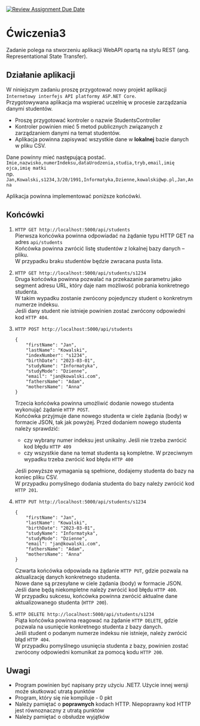 [![Review Assignment Due Date](https://classroom.github.com/assets/deadline-readme-button-8d59dc4de5201274e310e4c54b9627a8934c3b88527886e3b421487c677d23eb.svg)](https://classroom.github.com/a/J4oWJ-lp)
# Ćwiczenia3

Zadanie polega na stworzeniu aplikacji WebAPI opartą na stylu REST (ang. Representational State Transfer).

## Działanie aplikacji

W niniejszym zadaniu proszę przygotować nowy projekt aplikacji `Internetowy interfejs API platformy ASP.NET Core`.  
Przygotowywana aplikacja ma wspierać uczelnię w procesie zarządzania danymi studentów.

- Proszę przygotować kontroler o nazwie StudentsController
- Kontroler powinien mieć 5 metod publicznych związanych z zarządzaniem danymi na temat
  studentów.
- Aplikacja powinna zapisywać wszystkie dane w **lokalnej** bazie danych w pliku CSV.

Dane powinny mieć następującą postać.  
`Imie,nazwisko,numerIndeksu,dataUrodzenia,studia,tryb,email,imię ojca,imię matki`  
np.  
`Jan,Kowalski,s1234,3/20/1991,Informatyka,Dzienne,kowalski@wp.pl,Jan,Anna`

Aplikacja powinna implementować poniższe końcówki.

## Końcówki

1. `HTTP GET http://localhost:5000/api/students`  
   Pierwsza końcówka powinna odpowiadać na żądanie typu HTTP GET na adres `api/students`  
   Końcówka powinna zwrócić listę studentów z lokalnej bazy danych – pliku.  
   W przypadku braku studentów będzie zwracana pusta lista.  
2. `HTTP GET http://localhost:5000/api/students/s1234`  
   Druga końcówka powinna pozwalać na przekazanie parametru jako segment adresu
   URL, który daje nam możliwość pobrania konkretnego studenta.  
   W takim wypadku zostanie zwrócony pojedynczy student o konkretnym numerze indeksu.  
   Jeśli dany student nie istnieje powinien zostać zwrócony odpowiedni kod `HTTP 404`.  
3. `HTTP POST http://localhost:5000/api/students`  

   ```
   {
       "firstName": "Jan",
       "lastName": "Kowalski",
       "indexNumber": "s1234",
       "birthDate": "2023-03-01",
       "studyName": "Informatyka",
       "studyMode": "Dzienne",
       "email": "jan@kowalski.com",
       "fathersName": "Adam",
       "mothersName": "Anna"
   }
   ```

   Trzecia końcówka powinna umożliwić dodanie nowego studenta wykonująć żądanie `HTTP POST`.  
   Końcówka przyjmuje dane nowego studenta w ciele żądania (body) w formacie JSON, tak jak powyżej. Przed dodaniem nowego studenta należy sprawdzić:

   - czy wybrany numer indeksu jest unikalny. Jeśli nie trzeba zwrócić kod błędu `HTTP 409`
   - czy wszystkie dane na temat studenta są kompletne. W przeciwnym wypadku trzeba zwrócić kod błędu `HTTP 400`

   Jeśli powyższe wymagania są spełnione, dodajemy studenta do bazy na koniec pliku CSV.  
   W przypadku pomyślnego dodania studenta do bazy należy zwrócić kod `HTTP 201`.  

4. `HTTP PUT http://localhost:5000/api/students/s1234`  

   ```
   {
       "firstName": "Jan",
       "lastName": "Kowalski",
       "birthDate": "2023-03-01",
       "studyName": "Informatyka",
       "studyMode": "Dzienne",
       "email": "jan@kowalski.com",
       "fathersName": "Adam",
       "mothersName": "Anna"
   }
   ```

   Czwarta końcówka odpowiada na żądanie `HTTP PUT`, gdzie pozwala na aktualizację danych konkretnego studenta.  
   Nowe dane są przesyłane w ciele żądania (body) w formacie JSON. Jeśli dane będą niekompletne należy zwrócić kod błędu `HTTP 400`.  
   W przypadku sukcesu, końcówka powinna zwrócić aktualne dane aktualizowanego studenta (`HTTP 200`).  

5. `HTTP DELETE http://localhost:5000/api/students/s1234`  
   Piąta końcówka powinna reagować na żądanie `HTTP DELETE`, gdzie pozwala na usunięcie konkretnego studenta z bazy danych.  
   Jeśli student o podanym numerze indeksu nie istnieje, należy zwrócić błąd `HTTP 404`.  
   W przypadku pomyślnego usunięcia studenta z bazy, powinien zostać zwrócony odpowiedni komunikat za pomocą kodu `HTTP 200`.

## Uwagi

- Program powinien być napisany przy użyciu .NET7. Użycie innej wersji może skutkować utratą punktów
- Program, który się nie kompiluje - 0 pkt
- Należy pamiętać o **poprawnych** kodach HTTP. Niepoprawny kod HTTP jest równoznaczny z utratą punktów
- Należy pamiętać o obsłudze wyjątków
